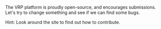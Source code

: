 The VRP platform is proudly open-source, and encourages submissions. Let's try to change something and see if we can find some bugs.

Hint: Look around the site to find out how to contribute.
